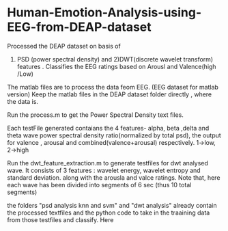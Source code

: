 # Human-Emotion-Analysis-using-EEG-from-DEAP-dataset
Processed the DEAP dataset on basis of 
1) PSD (power spectral density) and 
2)DWT(discrete wavelet transform) features . 
Classifies the EEG ratings based on Arousl and Valence(high /Low)


The matlab files are to process the data feom EEG. (EEG dataset for matlab version)
Keep the matlab files in the DEAP dataset folder directly , where the data is.


Run the process.m to get the Power Spectral Density text files.

Each testFile generated contaians the 4 features- alpha, beta ,delta and theta wave power spectral density ratio(normalized by total psd), the output for valence , arousal and combined(valence+arousal) respectively. 1->low, 2->high

Run the dwt_feature_extraction.m to generate testfiles for dwt analysed wave.
It consists of 3 features : wavelet energy, wavelet entropy and standard deviation. along with the arousla and valce ratings.
Note that, here each wave has been divided into segments of 6 sec (thus 10 total segments)


the folders "psd analysis knn and svm" and "dwt analysis" already contain the processed textfiles and the python code to take in the traaining data from those testfiles and classify. Here
